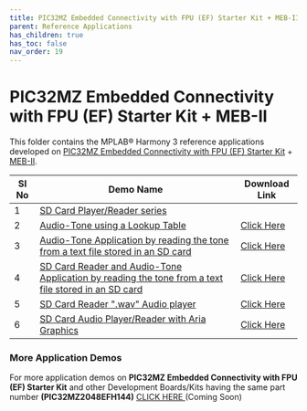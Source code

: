```yaml
---
title: PIC32MZ Embedded Connectivity with FPU (EF) Starter Kit + MEB-II
parent: Reference Applications
has_children: true
has_toc: false
nav_order: 19
---
```


# PIC32MZ Embedded Connectivity with FPU (EF) Starter Kit + MEB-II

This folder contains the MPLAB® Harmony 3 reference applications developed on [PIC32MZ Embedded Connectivity with FPU (EF) Starter Kit](https://www.microchip.com/Developmenttools/ProductDetails/DM320007) + [MEB-II](https://www.microchip.com/DevelopmentTools/ProductDetails/DM320005-5).   

|SI No| Demo Name | Download Link |
| --- | --- | -- |
| 1 | [SD Card Player/Reader series](./audio_player/readme.md) |  |
| 2 | [Audio-Tone using a Lookup Table](./audio_player/audio_player_lab1/readme.md) | [Click Here](https://github.com/MicrochipTech/MPLAB-Harmony-Reference-Apps/releases/latest/download/audio_player_lab1.zip) |
| 3 | [Audio-Tone Application by reading the tone from a text file stored in an SD card](./audio_player/audio_player_lab2/readme.md) | [Click Here](https://github.com/MicrochipTech/MPLAB-Harmony-Reference-Apps/releases/latest/download/audio_player_lab2.zip) |
| 4 | [SD Card Reader and Audio-Tone Application by reading the tone from a text file stored in an SD card](./audio_player/audio_player_lab3/readme.md) | [Click Here](https://github.com/MicrochipTech/MPLAB-Harmony-Reference-Apps/releases/latest/download/audio_player_lab3.zip) |
| 5 | [SD Card Reader ".wav" Audio player](./audio_player/audio_player_lab4/readme.md) | [Click Here](https://github.com/MicrochipTech/MPLAB-Harmony-Reference-Apps/releases/latest/download/audio_player_lab4.zip) |
| 6 | [SD Card Audio Player/Reader with Aria Graphics](./audio_player/audio_player_lab5/readme.md) | [Click Here](https://github.com/MicrochipTech/MPLAB-Harmony-Reference-Apps/releases/latest/download/audio_player_lab5.zip) |


### More Application Demos

For more application demos on **PIC32MZ Embedded Connectivity with FPU (EF) Starter Kit** and other Development Boards/Kits having the same part number **(PIC32MZ2048EFH144)**  <a href="" target="_blank"> CLICK HERE </a> (Coming Soon)

